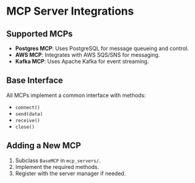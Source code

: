 # MCP Server Integrations

## Supported MCPs
- **Postgres MCP**: Uses PostgreSQL for message queueing and control.
- **AWS MCP**: Integrates with AWS SQS/SNS for messaging.
- **Kafka MCP**: Uses Apache Kafka for event streaming.

## Base Interface
All MCPs implement a common interface with methods:
- `connect()`
- `send(data)`
- `receive()`
- `close()`

## Adding a New MCP
1. Subclass `BaseMCP` in `mcp_servers/`.
2. Implement the required methods.
3. Register with the server manager if needed.

